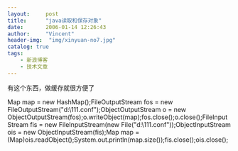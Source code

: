 ```yaml
---
layout:     post
title:      "java读取和保存对象"
date:       2006-01-14 12:26:43
author:     "Vincent"
header-img:  "img/xinyuan-no7.jpg"
catalog: true
tags:
    - 新浪博客
    - 技术文章
---
```





有这个东西，做缓存就很方便了

Map map = new HashMap();FileOutputStream fos = new FileOutputStream("d:\\111.conf");ObjectOutputStream o = new ObjectOutputStream(fos);o.writeObject(map);fos.close();o.close();FileInputStream fis = new FileInputStream(new File("d:\\111.conf"));ObjectInputStream ois = new ObjectInputStream(fis);Map map = (Map)ois.readObject();System.out.println(map.size());fis.close();ois.close();



